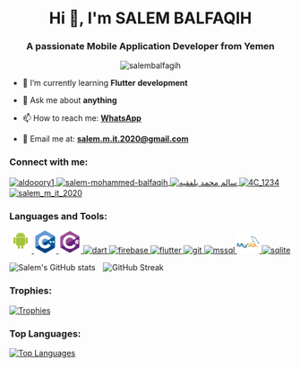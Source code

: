 <h1 align="center">Hi 👋, I'm SALEM BALFAQIH</h1>
<h3 align="center">A passionate Mobile Application Developer from Yemen</h3>

<p align="center">
  <img src="https://komarev.com/ghpvc/?username=salembalfagih&label=Profile%20views&color=0e75b6&style=flat" alt="salembalfagih" />
</p>

- 🌱 I’m currently learning **Flutter development**

- 💬 Ask me about **anything**

- 📫 How to reach me: **[WhatsApp](https://wa.me/967773139096)**

- 📧 Email me at: **salem.m.it.2020@gmail.com**

<h3 align="left">Connect with me:</h3>
<p align="left">
  <a href="https://twitter.com/aldooory1" target="blank">
    <img align="center" src="https://raw.githubusercontent.com/rahuldkjain/github-profile-readme-generator/master/src/images/icons/Social/twitter.svg" alt="aldooory1" height="30" width="40" />
  </a>
  <a href="https://www.linkedin.com/in/salem-mohammed-balfaqih-963a012a2" target="blank">
    <img align="center" src="https://raw.githubusercontent.com/rahuldkjain/github-profile-readme-generator/master/src/images/icons/Social/linked-in-alt.svg" alt="salem-mohammed-balfaqih" height="30" width="40" />
  </a>
  <a href="https://fb.com/سالم محمد بلفقيه" target="blank">
    <img align="center" src="https://raw.githubusercontent.com/rahuldkjain/github-profile-readme-generator/master/src/images/icons/Social/facebook.svg" alt="سالم محمد بلفقيه" height="30" width="40" />
  </a>
  <a href="https://www.youtube.com/@4C_1234" target="blank">
    <img align="center" src="https://raw.githubusercontent.com/rahuldkjain/github-profile-readme-generator/master/src/images/icons/Social/youtube.svg" alt="4C_1234" height="30" width="40" />
  </a>
  <a href="https://www.hackerrank.com/salem_m_it_2020" target="blank">
    <img align="center" src="https://raw.githubusercontent.com/rahuldkjain/github-profile-readme-generator/master/src/images/icons/Social/hackerrank.svg" alt="salem_m_it_2020" height="30" width="40" />
  </a>
</p>

<h3 align="left">Languages and Tools:</h3>
<p align="left">
  <a href="https://developer.android.com" target="_blank" rel="noreferrer">
    <img src="https://raw.githubusercontent.com/devicons/devicon/master/icons/android/android-original-wordmark.svg" alt="android" width="40" height="40"/>
  </a>
  <a href="https://www.w3schools.com/cpp/" target="_blank" rel="noreferrer">
    <img src="https://raw.githubusercontent.com/devicons/devicon/master/icons/cplusplus/cplusplus-original.svg" alt="cplusplus" width="40" height="40"/>
  </a>
  <a href="https://www.w3schools.com/cs/" target="_blank" rel="noreferrer">
    <img src="https://raw.githubusercontent.com/devicons/devicon/master/icons/csharp/csharp-original.svg" alt="csharp" width="40" height="40"/>
  </a>
  <a href="https://dart.dev" target="_blank" rel="noreferrer">
    <img src="https://www.vectorlogo.zone/logos/dartlang/dartlang-icon.svg" alt="dart" width="40" height="40"/>
  </a>
  <a href="https://firebase.google.com/" target="_blank" rel="noreferrer">
    <img src="https://www.vectorlogo.zone/logos/firebase/firebase-icon.svg" alt="firebase" width="40" height="40"/>
  </a>
  <a href="https://flutter.dev" target="_blank" rel="noreferrer">
    <img src="https://www.vectorlogo.zone/logos/flutterio/flutterio-icon.svg" alt="flutter" width="40" height="40"/>
  </a>
  <a href="https://git-scm.com/" target="_blank" rel="noreferrer">
    <img src="https://www.vectorlogo.zone/logos/git-scm/git-scm-icon.svg" alt="git" width="40" height="40"/>
  </a>
  <a href="https://www.microsoft.com/en-us/sql-server" target="_blank" rel="noreferrer">
    <img src="https://www.svgrepo.com/show/303229/microsoft-sql-server-logo.svg" alt="mssql" width="40" height="40"/>
  </a>
  <a href="https://www.mysql.com/" target="_blank" rel="noreferrer">
    <img src="https://raw.githubusercontent.com/devicons/devicon/master/icons/mysql/mysql-original-wordmark.svg" alt="mysql" width="40" height="40"/>
  </a>
  <a href="https://www.sqlite.org/" target="_blank" rel="noreferrer">
    <img src="https://www.vectorlogo.zone/logos/sqlite/sqlite-icon.svg" alt="sqlite" width="40" height="40"/>
  </a>
</p>

<p align="left">
  <img src="https://github-readme-stats.vercel.app/api?username=salembalfagih&show_icons=true&theme=radical" alt="Salem's GitHub stats" style="max-width: 100%; margin-right: 10px;" />
  <img src="https://github-readme-streak-stats.herokuapp.com/?user=salembalfagih&theme=radical" alt="GitHub Streak" style="max-width: 100%;" />
</p>

<h3 align="left">Trophies:</h3>
<p align="left">
  <a href="https://github-profile-trophy.vercel.app/?username=salembalfagih&theme=radical">
    <img src="https://github-profile-trophy.vercel.app/?username=salembalfagih&theme=radical" alt="Trophies" style="max-width: 100%;">
  </a>
</p>

<h3 align="left">Top Languages:</h3>
<p align="left">
  <a href="https://github-readme-stats.vercel.app/api/top-langs/?username=salembalfagih&layout=compact&theme=radical">
    <img src="https://github-readme-stats.vercel.app/api/top-langs/?username=salembalfagih&layout=compact&theme=radical" alt="Top Languages" style="max-width: 100%;">
  </a>
</p>

